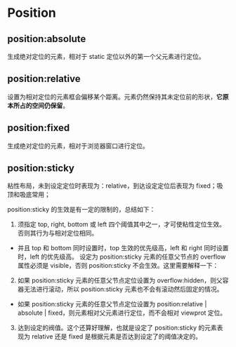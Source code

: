 # Position

## position:absolute

生成绝对定位的元素，相对于 static 定位以外的第一个父元素进行定位。

## position:relative

设置为相对定位的元素框会偏移某个距离。元素仍然保持其未定位前的形状，**它原本所占的空间仍保留**。

## position:fixed

生成绝对定位的元素，相对于浏览器窗口进行定位。

## position:sticky

粘性布局，未到设定定位时表现为：relative，到达设定定位后表现为 fixed；吸顶和吸底常用；

position:sticky 的生效是有一定的限制的，总结如下：

1. 须指定 top, right, bottom 或 left 四个阈值其中之一，才可使粘性定位生效。否则其行为与相对定位相同。

- 并且 top 和 bottom 同时设置时，top 生效的优先级高，left 和 right 同时设置时，left 的优先级高。
  设定为 position:sticky 元素的任意父节点的 overflow 属性必须是 visible，否则 position:sticky 不会生效。这里需要解释一下：

2. 如果 position:sticky 元素的任意父节点定位设置为 overflow:hidden，则父容器无法进行滚动，所以 position:sticky 元素也不会有滚动然后固定的情况。

- 如果 position:sticky 元素的任意父节点定位设置为 position:relative | absolute | fixed，则元素相对父元素进行定位，而不会相对 viewprot 定位。

3. 达到设定的阀值。这个还算好理解，也就是设定了 position:sticky 的元素表现为 relative 还是 fixed 是根据元素是否达到设定了的阈值决定的。
